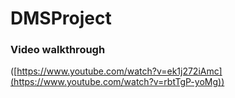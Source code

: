 # DMSProject

### Video walkthrough
([https://www.youtube.com/watch?v=ek1j272iAmc](https://www.youtube.com/watch?v=rbtTgP-yoMg))

